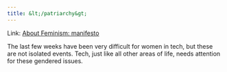 ```yaml
---
title: &lt;/patriarchy&gt;
---
```


Link: [About Feminism: manifesto](http://aboutfeminism.me/)

The last few weeks have been very difficult for women in tech, but these are not isolated events. Tech, just
like all other areas of life, needs attention for these gendered issues.
